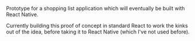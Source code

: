 Prototype for a shopping list application which will eventually be built with React Native.

Currently building this proof of concept in standard React to work the kinks out of the idea, before taking it to React Native (which I've not used before).
